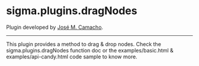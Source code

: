 sigma.plugins.dragNodes
=====================

Plugin developed by [José M. Camacho](https://github.com/josemazo).

---

This plugin provides a method to drag & drop nodes. Check the sigma.plugins.dragNodes function doc or the examples/basic.html & examples/api-candy.html code sample to know more.
